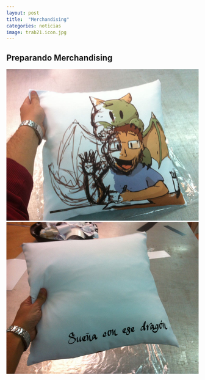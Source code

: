 ```yaml
---
layout: post
title:  "Merchandising"
categories: noticias
image: trab21.icon.jpg
---
```

## Preparando Merchandising

![imagen](/img/trab21.jpg)
![imagen](/img/trab21a.jpg)
